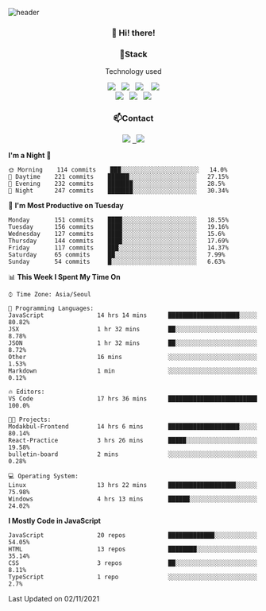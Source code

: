 ![header](https://capsule-render.vercel.app/api?type=waving&color=gradient&height=200&text=Che-ri&fontAlign=70&fontAlignY=40&animation=twinkling)

<h3 align="center">👋 Hi! there!</h3>

<h3 align="center">📌Stack</h3>
<p align="center">Technology used</p>
<div align="center"><img src="https://img.shields.io/badge/HTML5-e74c3c?style=flat-square&logo=HTML5&logoColor=white"></img> &nbsp <img src="https://img.shields.io/badge/CSS3-0A84FF?style=flat-square&logo=CSS3&logoColor=white"></img>  &nbsp <img src="https://img.shields.io/badge/SCSS-fd79a8?style=flat-square&logo=Sass&logoColor=white"/></a>&nbsp  &nbsp <img src="https://img.shields.io/badge/styled%2Dcomponents-DB7093?style=flat-square&logo=styled%2Dcomponents&logoColor=white"/></a>
<br><img src="https://img.shields.io/badge/JavaScript-FFCD11?style=flat-square&logo=JavaScript&logoColor=white"></img> &nbsp <img src="https://img.shields.io/badge/React-00BCF6?style=flat-square&logo=React&logoColor=white"></img> &nbsp <img src="https://img.shields.io/badge/Redux-764ABC?style=flat-square&logo=Redux&logoColor=white"/></a></div>

<h3 align="center">📫Contact</h3>
<div align="center"><a href="https://cheri.tistory.com/"><img src="https://img.shields.io/badge/Cheri-AD29B6?style=flat-square&logo=Tidal&logoColor=white"/></a> <a href="rnjs1135@gmail.com"> &nbsp <img src="https://img.shields.io/badge/Gmail-EA4335?style=flat-square&logo=Gmail&logoColor=white"/></a></div>

<!--START_SECTION:waka-->
**I'm a Night 🦉** 

```text
🌞 Morning    114 commits    ███░░░░░░░░░░░░░░░░░░░░░░   14.0% 
🌆 Daytime    221 commits    ██████░░░░░░░░░░░░░░░░░░░   27.15% 
🌃 Evening    232 commits    ███████░░░░░░░░░░░░░░░░░░   28.5% 
🌙 Night      247 commits    ███████░░░░░░░░░░░░░░░░░░   30.34%

```
📅 **I'm Most Productive on Tuesday** 

```text
Monday       151 commits    ████░░░░░░░░░░░░░░░░░░░░░   18.55% 
Tuesday      156 commits    ████░░░░░░░░░░░░░░░░░░░░░   19.16% 
Wednesday    127 commits    ████░░░░░░░░░░░░░░░░░░░░░   15.6% 
Thursday     144 commits    ████░░░░░░░░░░░░░░░░░░░░░   17.69% 
Friday       117 commits    ███░░░░░░░░░░░░░░░░░░░░░░   14.37% 
Saturday     65 commits     ██░░░░░░░░░░░░░░░░░░░░░░░   7.99% 
Sunday       54 commits     █░░░░░░░░░░░░░░░░░░░░░░░░   6.63%

```


📊 **This Week I Spent My Time On** 

```text
⌚︎ Time Zone: Asia/Seoul

💬 Programming Languages: 
JavaScript               14 hrs 14 mins      ████████████████████░░░░░   80.82% 
JSX                      1 hr 32 mins        ██░░░░░░░░░░░░░░░░░░░░░░░   8.78% 
JSON                     1 hr 32 mins        ██░░░░░░░░░░░░░░░░░░░░░░░   8.72% 
Other                    16 mins             ░░░░░░░░░░░░░░░░░░░░░░░░░   1.53% 
Markdown                 1 min               ░░░░░░░░░░░░░░░░░░░░░░░░░   0.12%

🔥 Editors: 
VS Code                  17 hrs 36 mins      █████████████████████████   100.0%

🐱‍💻 Projects: 
Modakbul-Frontend        14 hrs 6 mins       ████████████████████░░░░░   80.14% 
React-Practice           3 hrs 26 mins       █████░░░░░░░░░░░░░░░░░░░░   19.58% 
bulletin-board           2 mins              ░░░░░░░░░░░░░░░░░░░░░░░░░   0.28%

💻 Operating System: 
Linux                    13 hrs 22 mins      ███████████████████░░░░░░   75.98% 
Windows                  4 hrs 13 mins       ██████░░░░░░░░░░░░░░░░░░░   24.02%

```

**I Mostly Code in JavaScript** 

```text
JavaScript               20 repos            █████████████░░░░░░░░░░░░   54.05% 
HTML                     13 repos            ████████░░░░░░░░░░░░░░░░░   35.14% 
CSS                      3 repos             ██░░░░░░░░░░░░░░░░░░░░░░░   8.11% 
TypeScript               1 repo              ░░░░░░░░░░░░░░░░░░░░░░░░░   2.7%

```



 Last Updated on 02/11/2021
<!--END_SECTION:waka-->

